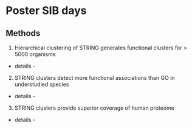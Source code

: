 # Poster SIB days

## Methods
1. Hierarchical clustering of STRING generates functional clusters for > 5000 organisms

- details - 

2. STRING clusters detect more functional associations than GO in understudied species

- details - 

3. STRING clusters provide superior coverage of human proteome

- details - 


